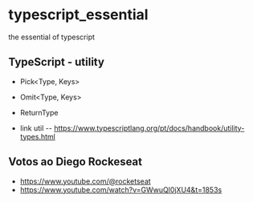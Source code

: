 # typescript_essential
the essential of typescript


## TypeScript - utility
- Pick<Type, Keys>
- Omit<Type, Keys>
- ReturnType<Type>


- link util
-- https://www.typescriptlang.org/pt/docs/handbook/utility-types.html




## Votos ao Diego Rockeseat
- https://www.youtube.com/@rocketseat
- https://www.youtube.com/watch?v=GWwuQl0jXU4&t=1853s
